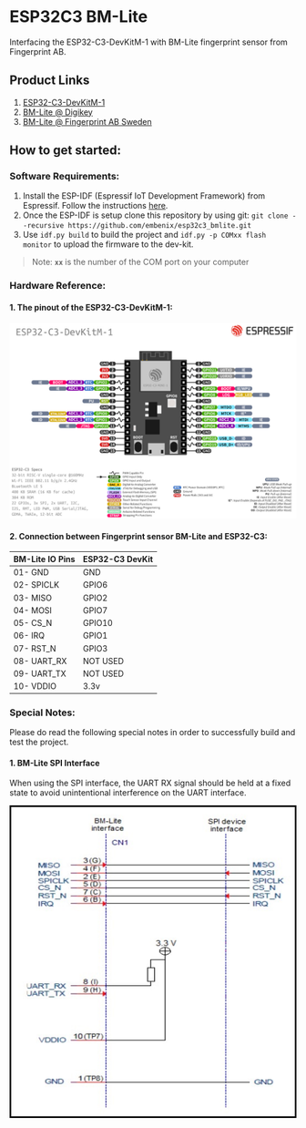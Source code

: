 # ESP32C3 BM-Lite
Interfacing the ESP32-C3-DevKitM-1 with BM-Lite fingerprint sensor from Fingerprint AB.

## Product Links
1. [ESP32-C3-DevKitM-1](https://docs.espressif.com/projects/esp-idf/en/latest/esp32c3/hw-reference/esp32c3/user-guide-devkitm-1.html "ESP32-C3-DevKitM-1")
2. [BM-Lite @ Digikey](https://www.digikey.se/product-detail/en/fingerprint-cards-ab/100018754/2304-100018754-ND/11480144)
3. [BM-Lite @ Fingerprint AB Sweden](https://www.fingerprints.com/solutions/access/bm-lite-development-kit/)


## How to get started:
### Software Requirements:
1. Install the ESP-IDF (Espressif IoT Development Framework) from Espressif. Follow the instructions [here](https://docs.espressif.com/projects/esp-idf/en/latest/esp32c3/get-started/index.html#installation-step-by-step).
2. Once the ESP-IDF is setup clone this repository by using git: `git clone --recursive https://github.com/embenix/esp32c3_bmlite.git`
3. Use `idf.py build` to build the project and `idf.py -p COMxx flash monitor` to upload the firmware to the dev-kit. 
> Note: **`xx`** is the number of the COM port on your computer

### Hardware Reference:
#### 1. The pinout of the ESP32-C3-DevKitM-1:
<div align="center"> <img src="./Information/esp32-c3-devkitm-1-v1-pinout.jpg"/></div>


#### 2. Connection between Fingerprint sensor BM-Lite and ESP32-C3:

| BM-Lite IO Pins      | ESP32-C3 DevKit    |
|:---------------------|:-------------------|
| 01- GND              | GND                |
| 02- SPICLK           | GPIO6              |
| 03- MISO             | GPIO2              |
| 04- MOSI             | GPIO7              |
| 05- CS_N             | GPIO10             |
| 06- IRQ              | GPIO1              |
| 07- RST_N            | GPIO3              |
| 08- UART_RX          | NOT USED           |
| 09- UART_TX          | NOT USED           |
| 10- VDDIO            | 3.3v               |

### Special Notes:
Please do read the following special notes in order to successfully build and test the project.

#### 1. BM-Lite SPI Interface
When using the SPI interface, the UART RX signal should be held at a fixed state to avoid unintentional interference on the UART interface.

<div align="center"><img src="./Information/note1_BM-Lite_spi_interface.jpg"/></div>

